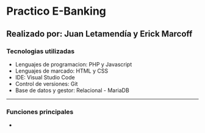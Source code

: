 # Practico E-Banking
Realizado por: **Juan Letamendía y Erick Marcoff**
------------------
### Tecnologias utilizadas
- Lenguajes de programacion: PHP y Javascript
- Lenguajes de marcado: HTML y CSS
- IDE: Visual Studio Code
- Control de versiones: Git
- Base de datos y gestor: Relacional - MariaDB
--------------
### Funciones principales

- 

